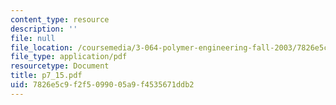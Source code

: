 ```yaml
---
content_type: resource
description: ''
file: null
file_location: /coursemedia/3-064-polymer-engineering-fall-2003/7826e5c9f2f5099005a9f4535671ddb2_p7_15.pdf
file_type: application/pdf
resourcetype: Document
title: p7_15.pdf
uid: 7826e5c9-f2f5-0990-05a9-f4535671ddb2
---
```


